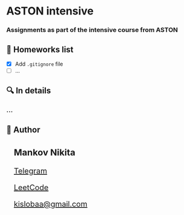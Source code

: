 <h1>ASTON intensive</h1>
<h3>Assignments as part of the intensive course from ASTON</h3>

<h2>&#128221; Homeworks list</h2>

- [x] Add `.gitignore` file
- [ ] ...

<h2>&#x1F50D; In details</h2>
<div style="font-size:20px">
...
</div>

<h2>&#129490; Author</h2>
<div style="font-size:20px; margin-left: 20px;">

<h3>Mankov Nikita</h3>

[Telegram](https://t.me/Nikomankov)

[LeetCode](https://leetcode.com/nikomankov/)

kislobaa@gmail.com

</div>
